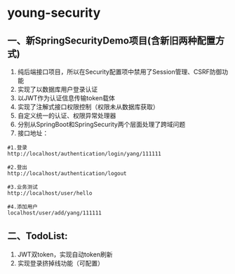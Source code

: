 # young-security
## 一、新SpringSecurityDemo项目(含新旧两种配置方式)
1. 纯后端接口项目，所以在Security配置项中禁用了Session管理、CSRF防御功能
2. 实现了以数据库用户登录认证
3. 以JWT作为认证信息传输token载体
4. 实现了注解式接口权限控制（权限未从数据库获取）
5. 自定义统一的认证、权限异常处理器
6. 分别从SpringBoot和SpringSecurity两个层面处理了跨域问题
7. 接口地址：
```shell
#1.登录
http://localhost/authentication/login/yang/111111

#2.登出
http://localhost/authentication/logout

#3.业务测试
http://localhost/user/hello

#4.添加用户
localhost/user/add/yang/111111
```
## 二、TodoList:
1. JWT双token，实现自动token刷新
2. 实现登录挤掉线功能（可配置）
